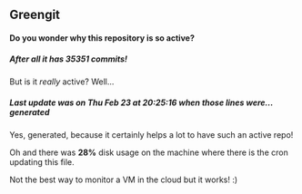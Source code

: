 ## Greengit

#### Do you wonder why this repository is so active?

##### After all it has 35351 commits!

But is it *really* active? Well...

##### Last update was on Thu Feb 23 at 20:25:16 when those lines were... generated

Yes, generated, because it certainly helps a lot to have such an active repo!

Oh and there was **28%** disk usage on the machine
where there is the cron updating this file.

Not the best way to monitor a VM in the cloud but it works! :)
